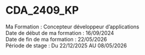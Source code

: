 # CDA_2409_KP

Ma Formation : Concepteur développeur d’applications <br>
Date de début de ma formation : 16/09/2024  <br>
Date de fin de ma formation : 22/05/2026  <br>
Période de stage : Du 22/12/2025 AU 08/05/2026
